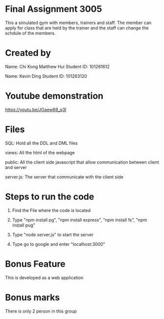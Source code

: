 # Final Assignment 3005
This a simulated gym with members, trainers and staff. The member can apply for class that are held by the trainer and the staff can change the schdule of the members.

# Created by
Name: Chi Kong Matthew Hui
Student ID: 101261612

Name: Kevin Ding
Student ID: 101263120

# Youtube demonstration 
https://youtu.be/JOaew69_q3I

# Files
SQL: Hold all the DDL and DML files

views: All the html of the webpage

public: All the client side javascript that allow communication between client and server

server.js: The server that communicate with the client side

# Steps to run the code
1. Find the File where the code is located

2. Type "npm install pg", "npm install express", "npm install fs", "npm install pug"

3. Type "node server.js" to start the server

4. Type go to google and enter "localhost:3000"

# Bonus Feature
This is developed as a web application

# Bonus marks
There is only 2 person in this group
